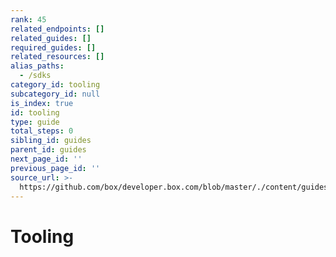 ```yaml
---
rank: 45
related_endpoints: []
related_guides: []
required_guides: []
related_resources: []
alias_paths:
  - /sdks
category_id: tooling
subcategory_id: null
is_index: true
id: tooling
type: guide
total_steps: 0
sibling_id: guides
parent_id: guides
next_page_id: ''
previous_page_id: ''
source_url: >-
  https://github.com/box/developer.box.com/blob/master/./content/guides/tooling/index.md
---
```


# Tooling
